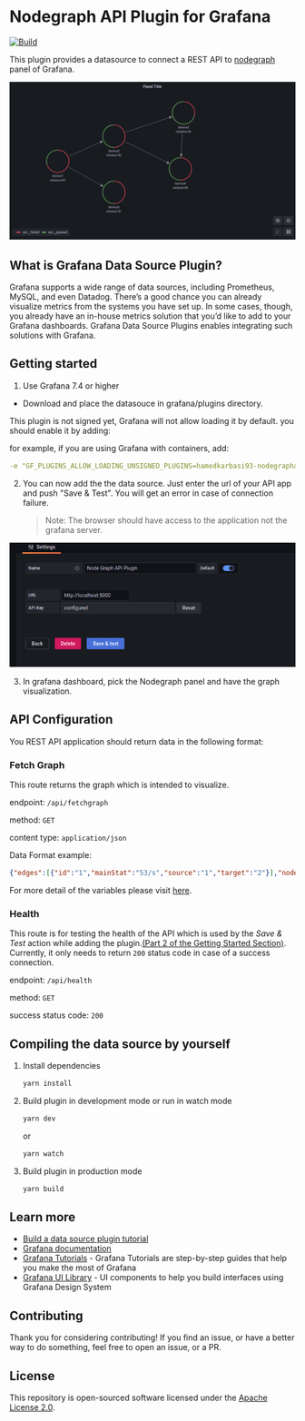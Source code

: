 # Nodegraph API Plugin for Grafana

[![Build](https://github.com/grafana/grafana-starter-datasource/workflows/CI/badge.svg)](https://github.com/grafana/grafana-starter-datasource/actions?query=workflow%3A%22CI%22)

This plugin provides a datasource to connect a REST API to [nodegraph](https://grafana.com/docs/grafana/latest/visualizations/node-graph/) panel of Grafana.

![Graph Example](src/img/graph-example.png)

## What is Grafana Data Source Plugin?

Grafana supports a wide range of data sources, including Prometheus, MySQL, and even Datadog. There’s a good chance you can already visualize metrics from the systems you have set up. In some cases, though, you already have an in-house metrics solution that you’d like to add to your Grafana dashboards. Grafana Data Source Plugins enables integrating such solutions with Grafana.

## Getting started

1. Use Grafana 7.4 or higher

- Download and place the datasouce in grafana/plugins directory.

This plugin is not signed yet, Grafana will not allow loading it by default. you should enable it by adding:

for example, if you are using Grafana with containers, add:

```yaml
-e "GF_PLUGINS_ALLOW_LOADING_UNSIGNED_PLUGINS=hamedkarbasi93-nodegraphapi-datasource"
```

2. You can now add the the data source. Just enter the url of your API app and push "Save & Test". You will get an error in case of connection failure.

   > Note: The browser should have access to the application not the grafana server.

![Add Datasource](src/img/add-datasource.png)

3. In grafana dashboard, pick the Nodegraph panel and have the graph visualization.

## API Configuration

You REST API application should return data in the following format:

### Fetch Graph

This route returns the graph which is intended to visualize.

endpoint: `/api/fetchgraph`

method: `GET`

content type: `application/json`

Data Format example:

```json
{"edges":[{"id":"1","mainStat":"53/s","source":"1","target":"2"}],"nodes":[{"arc__failed":0.7,"arc__passed":0.3,"detail__zone":"load","id":"1","subTitle":"instance:#2","title":"Service1"},{"arc__failed":0.5,"arc__passed":0.5,"detail__zone":"transform","id":"2","subTitle":"instance:#3","title":"Service2"}]}
```

For more detail of the variables please visit [here](https://grafana.com/docs/grafana/latest/visualizations/node-graph/#data-api).

### Health

This route is for testing the health of the API which is used by the *Save & Test* action while adding the plugin.[(Part 2 of the Getting Started Section)](#getting-started).
Currently, it only needs to return `200` status code in case of a success connection.

endpoint: `/api/health`

method: `GET`

success status code: `200`

## Compiling the data source by yourself

1. Install dependencies

   ```bash
   yarn install
   ```

2. Build plugin in development mode or run in watch mode

   ```bash
   yarn dev
   ```

   or

   ```bash
   yarn watch
   ```

3. Build plugin in production mode

   ```bash
   yarn build
   ```

## Learn more

- [Build a data source plugin tutorial](https://grafana.com/tutorials/build-a-data-source-plugin)
- [Grafana documentation](https://grafana.com/docs/)
- [Grafana Tutorials](https://grafana.com/tutorials/) - Grafana Tutorials are step-by-step guides that help you make the most of Grafana
- [Grafana UI Library](https://developers.grafana.com/ui) - UI components to help you build interfaces using Grafana Design System

## Contributing

Thank you for considering contributing! If you find an issue, or have a better way to do something, feel free to open an issue, or a PR.

## License

This repository is open-sourced software licensed under the [Apache License 2.0](https://www.apache.org/licenses/LICENSE-2.0).
